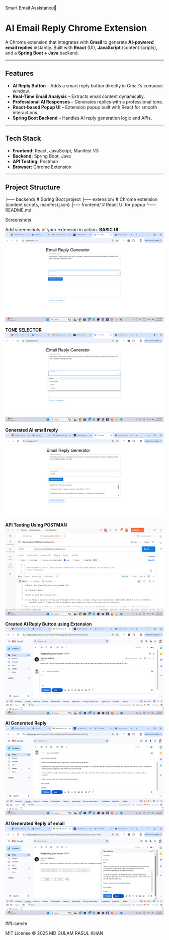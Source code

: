 Smart Email Assistance🚀

# AI Email Reply Chrome Extension

A Chrome extension that integrates with **Gmail** to generate **AI-powered email replies** instantly. Built with **React** (UI), **JavaScript** (content scripts), and a **Spring Boot + Java** backend.

---

## Features
- **AI Reply Button** – Adds a smart reply button directly in Gmail's compose window.
- **Real-Time Email Analysis** – Extracts email content dynamically.
- **Professional AI Responses** – Generates replies with a professional tone.
- **React-based Popup UI** – Extension popup built with React for smooth interactions.
- **Spring Boot Backend** – Handles AI reply generation logic and APIs.

---

## Tech Stack
- **Frontend:** React, JavaScript, Manifest V3
- **Backend:** Spring Boot, Java
- **API Testing:** Postman
- **Browser:** Chrome Extension

---

## Project Structure

├── backend/ # Spring Boot project
├── extension/ # Chrome extension (content scripts, manifest.json)
├── frontend/ # React UI for popup
└── README.md

Screenshots

Add screenshots of your extension in action.
**BASIC UI**
![image alt](https://github.com/mdgulamrasulkhan/-Smart-Email-Assistant/blob/18d5d7ae268f3a15742ab2cc23d1af7dd112e3a7/Screenshot%202025-09-01%20193531.png)

**TONE SELECTOR**
![image alt](https://github.com/mdgulamrasulkhan/-Smart-Email-Assistant/blob/912c6d2d3c03b6617e6c1be529e9c6e6ca8c4588/Screenshot%202025-09-01%20193546.png)

**Generated AI email reply**
![image alt](https://github.com/mdgulamrasulkhan/-Smart-Email-Assistant/blob/912c6d2d3c03b6617e6c1be529e9c6e6ca8c4588/Screenshot%202025-09-01%20193704.png)

**API Testing Using POSTMAN**
![image alt](https://github.com/mdgulamrasulkhan/-Smart-Email-Assistant/blob/912c6d2d3c03b6617e6c1be529e9c6e6ca8c4588/Screenshot%202025-09-01%20193736.png)

**Created AI Reply Button using Extension**
![image alt](https://github.com/mdgulamrasulkhan/-Smart-Email-Assistant/blob/912c6d2d3c03b6617e6c1be529e9c6e6ca8c4588/Screenshot%202025-09-01%20193825.png)


**AI Generated Reply**
![image alt](https://github.com/mdgulamrasulkhan/-Smart-Email-Assistant/blob/912c6d2d3c03b6617e6c1be529e9c6e6ca8c4588/Screenshot%202025-09-01%20193900.png)

**AI Generated Reply of email**
![image alt](https://github.com/mdgulamrasulkhan/-Smart-Email-Assistant/blob/912c6d2d3c03b6617e6c1be529e9c6e6ca8c4588/Screenshot%202025-09-01%20194157.png)



##License

MIT License © 2025 MD GULAM RASUL KHAN
